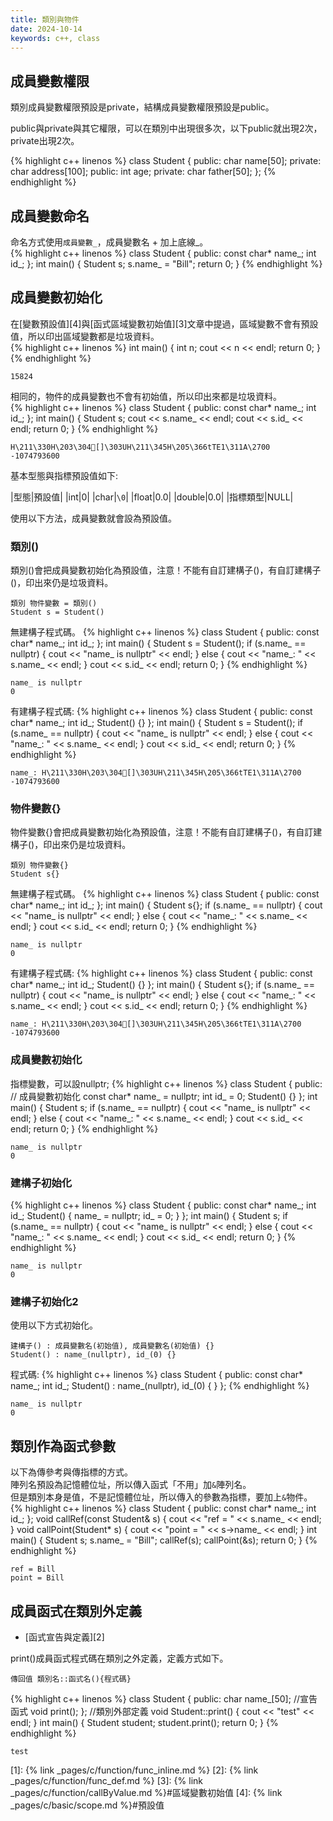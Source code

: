```yaml
---
title: 類別與物件
date: 2024-10-14
keywords: c++, class 
---
```

## 成員變數權限
類別成員變數權限預設是private，結構成員變數權限預設是public。<br>

public與private與其它權限，可以在類別中出現很多次，以下public就出現2次，private出現2次。<br>

{% highlight c++ linenos %}
class Student {
public:
  char name[50];
private:
  char address[100];
public:
  int age;
private:
  char father[50];
};
{% endhighlight %}

## 成員變數命名
命名方式使用`成員變數_`，成員變數名 \+ 加上底線_。<br>
{% highlight c++ linenos %}
class Student {
 public:
  const char* name_;
  int id_;
};
int main() {
  Student s;
  s.name_ = "Bill";
  return 0;
}
{% endhighlight %}

## 成員變數初始化
在[變數預設值][4]與[函式區域變數初始值][3]文章中提過，區域變數不會有預設值，所以印出區域變數都是垃圾資料。<br>
{% highlight c++ linenos %}
int main() {
  int n;
  cout << n << endl;
  return 0;
}
{% endhighlight %}
```
15824
```

相同的，物件的成員變數也不會有初始值，所以印出來都是垃圾資料。<br>
{% highlight c++ linenos %}
class Student {
 public:
  const char* name_;
  int id_;
};
int main() {
  Student s;
  cout << s.name_ << endl;
  cout << s.id_ << endl;
  return 0;
}
{% endhighlight %}
```
H\211\330H\203\304[]\303UH\211\345H\205\366tTE1\311A\2700
-1074793600
```

基本型態與指標預設值如下:

|型態|預設值|
|int|0|
|char|`\0`|
|float|0.0|
|double|0.0|
|指標類型|NULL|

使用以下方法，成員變數就會設為預設值。

### 類別()
類別()會把成員變數初始化為預設值，注意！<span class="markline">不能有自訂建構子()</span>，有自訂建構子()，印出來仍是垃圾資料。<br>
```
類別 物件變數 = 類別()
Student s = Student()
```

無建構子程式碼。
{% highlight c++ linenos %}
class Student {
 public:
  const char* name_;
  int id_;
};
int main() {
  Student s = Student();
  if (s.name_ == nullptr) {
      cout << "name_ is nullptr" << endl;
  } else {
      cout << "name_: " << s.name_ << endl;
  }
  cout << s.id_ << endl;
  return 0;
}
{% endhighlight %}
```
name_ is nullptr
0
```

有建構子程式碼:
{% highlight c++ linenos %}
class Student {
 public:
  const char* name_;
  int id_;
  Student() {}
};
int main() {
  Student s = Student();
  if (s.name_ == nullptr) {
      cout << "name_ is nullptr" << endl;
  } else {
      cout << "name_: " << s.name_ << endl;
  }
  cout << s.id_ << endl;
  return 0;
}
{% endhighlight %}
```
name_: H\211\330H\203\304[]\303UH\211\345H\205\366tTE1\311A\2700
-1074793600
```

### 物件變數{}
物件變數{}會把成員變數初始化為預設值，注意！<span class="markline">不能有自訂建構子()</span>，有自訂建構子()，印出來仍是垃圾資料。<br>
```
類別 物件變數{}
Student s{}
```

無建構子程式碼。
{% highlight c++ linenos %}
class Student {
 public:
  const char* name_;
  int id_;
};
int main() {
  Student s{};
  if (s.name_ == nullptr) {
      cout << "name_ is nullptr" << endl;
  } else {
      cout << "name_: " << s.name_ << endl;
  }
  cout << s.id_ << endl;
  return 0;
}
{% endhighlight %}
```
name_ is nullptr
0
```

有建構子程式碼:
{% highlight c++ linenos %}
class Student {
 public:
  const char* name_;
  int id_;
  Student() {}
};
int main() {
  Student s{};
  if (s.name_ == nullptr) {
      cout << "name_ is nullptr" << endl;
  } else {
      cout << "name_: " << s.name_ << endl;
  }
  cout << s.id_ << endl;
  return 0;
}
{% endhighlight %}
```
name_: H\211\330H\203\304[]\303UH\211\345H\205\366tTE1\311A\2700
-1074793600
```

### 成員變數初始化
指標變數，可以設nullptr;
{% highlight c++ linenos %}
class Student {
 public:
  // 成員變數初始化
  const char* name_ = nullptr;
  int id_ = 0;
  Student() {}
};
int main() {
  Student s;
  if (s.name_ == nullptr) {
      cout << "name_ is nullptr" << endl;
  } else {
      cout << "name_: " << s.name_ << endl;
  }
  cout << s.id_ << endl;
  return 0;
}
{% endhighlight %}
```
name_ is nullptr
0
```
### 建構子初始化
{% highlight c++ linenos %}
class Student {
 public:
  const char* name_;
  int id_;
  Student() {
    name_ = nullptr;
    id_ = 0;
  }
};
int main() {
  Student s;
  if (s.name_ == nullptr) {
      cout << "name_ is nullptr" << endl;
  } else {
      cout << "name_: " << s.name_ << endl;
  }
  cout << s.id_ << endl;
  return 0;
}
{% endhighlight %}
```
name_ is nullptr
0
```
### 建構子初始化2
使用以下方式初始化。
```
建構子() : 成員變數名(初始值), 成員變數名(初始值) {}
Student() : name_(nullptr), id_(0) {}
```

程式碼:
{% highlight c++ linenos %}
class Student {
 public:
  const char* name_;
  int id_;
  Student() : name_(nullptr), id_(0) {
  }
};
{% endhighlight %}
```
name_ is nullptr
0
```

## 類別作為函式參數
以下為傳參考與傳指標的方式。<br>
陣列名預設為記憶體位址，所以傳入函式「不用」加`&`陣列名。<br>
但是類別本身是值，不是記憶體位址，所以傳入的參數為指標，要加上`&`物件。<br>
{% highlight c++ linenos %}
class Student {
 public:
  const char* name_;
  int id_;
};
void callRef(const Student& s) {
  cout << "ref = " << s.name_ << endl;
}
void callPoint(Student* s) {
  cout << "point = " << s->name_ << endl;
}
int main() {
  Student s;
  s.name_ = "Bill";
  callRef(s);
  callPoint(&s);
  return 0;
}
{% endhighlight %}
```
ref = Bill
point = Bill
```

## 成員函式在類別外定義

- [函式宣告與定義][2]

print()成員函式程式碼在類別之外定義，定義方式如下。

```
傳回值 類別名::函式名(){程式碼}
```

{% highlight c++ linenos %}
class Student {
public:
  char name_[50];
  //宣告函式
  void print();
};
//類別外部定義
void Student::print() {
  cout << "test" << endl;
}
int main() {
  Student student;
  student.print();
  return 0;
}
{% endhighlight %}
```
test
```

[1]: {% link _pages/c/function/func_inline.md %}
[2]: {% link _pages/c/function/func_def.md %}
[3]: {% link _pages/c/function/callByValue.md %}#區域變數初始值
[4]: {% link _pages/c/basic/scope.md %}#預設值
